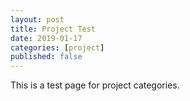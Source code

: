 ```yaml
---
layout: post
title: Project Test
date: 2019-01-17
categories: [project]
published: false
---
```


This is a test page for project categories.